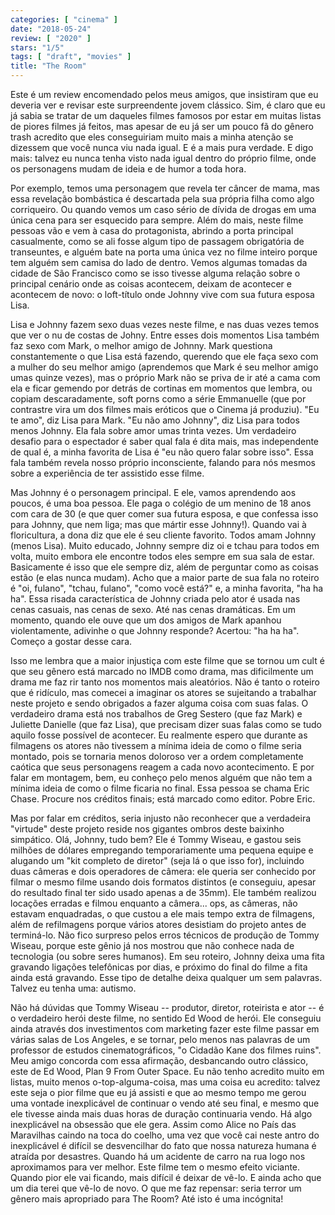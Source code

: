 ```yaml
---
categories: [ "cinema" ]
date: "2018-05-24"
review: [ "2020" ]
stars: "1/5"
tags: [ "draft", "movies" ]
title: "The Room"
---
```

Este é um review encomendado pelos meus amigos, que insistiram que eu
deveria ver e revisar este surpreendente jovem clássico. Sim, é claro
que eu já sabia se tratar de um daqueles filmes famosos por estar em
muitas listas de piores filmes já feitos, mas apesar de eu já ser um
pouco fã do gênero trash acredito que eles conseguiriam muito mais a
minha atenção se dizessem que você nunca viu nada igual. E é a mais
pura verdade. E digo mais: talvez eu nunca tenha visto nada igual dentro
do próprio filme, onde os personagens mudam de ideia e de humor a toda
hora.

Por exemplo, temos uma personagem que revela ter câncer de mama, mas essa
revelação bombástica é descartada pela sua própria filha como algo
corriqueiro. Ou quando vemos um caso sério de dívida de drogas em uma
única cena para ser esquecido para sempre. Além do mais, neste filme
pessoas vão e vem à casa do protagonista, abrindo a porta principal
casualmente, como se ali fosse algum tipo de passagem obrigatória de
transeuntes, e alguém bate na porta uma única vez no filme inteiro
porque tem alguém sem camisa do lado de dentro. Vemos algumas tomadas
da cidade de São Francisco como se isso tivesse alguma relação sobre
o principal cenário onde as coisas acontecem, deixam de acontecer e
acontecem de novo: o loft-título onde Johnny vive com sua futura esposa
Lisa.

Lisa e Johnny fazem sexo duas vezes neste filme, e nas duas vezes
temos que ver o nu de costas de Johny. Entre esses dois momentos Lisa
também faz sexo com Mark, o melhor amigo de Johnny. Mark questiona
constantemente o que Lisa está fazendo, querendo que ele faça sexo
com a mulher do seu melhor amigo (aprendemos que Mark é seu melhor
amigo umas quinze vezes), mas o próprio Mark não se priva de ir até
a cama com ela e ficar gemendo por detrás de cortinas em momentos que
lembra, ou copiam descaradamente, soft porns como a série Emmanuelle
(que por contrastre vira um dos filmes mais eróticos que o Cinema já
produziu). "Eu te amo", diz Lisa para Mark. "Eu não amo Johnny", diz
Lisa para todos menos Johnny. Ela fala sobre amor umas trinta vezes. Um
verdadeiro desafio para o espectador é saber qual fala é dita mais, mas
independente de qual é, a minha favorita de Lisa é "eu não quero falar
sobre isso". Essa fala também revela nosso próprio inconsciente, falando
para nós mesmos sobre a experiência de ter assistido esse filme.

Mas Johnny é o personagem principal. E ele, vamos aprendendo aos poucos,
é uma boa pessoa. Ele paga o colégio de um menino de 18 anos com cara
de 30 (e que quer comer sua futura esposa, e que confessa isso para
Johnny, que nem liga; mas que mártir esse Johnny!). Quando vai à
floricultura, a dona diz que ele é seu cliente favorito. Todos amam
Johnny (menos Lisa). Muito educado, Johnny sempre diz oi e tchau para
todos em volta, muito embora ele encontre todos eles sempre em sua sala de
estar. Basicamente é isso que ele sempre diz, além de perguntar como as
coisas estão (e elas nunca mudam). Acho que a maior parte de sua fala
no roteiro é "oi, fulano", "tchau, fulano", "como você está?" e,
a minha favorita, "ha ha ha". Essa risada característica de Johnny
criada pelo ator é usada nas cenas casuais, nas cenas de sexo. Até
nas cenas dramáticas. Em um momento, quando ele ouve que um dos amigos
de Mark apanhou violentamente, adivinhe o que Johnny responde? Acertou:
"ha ha ha". Começo a gostar desse cara.

Isso me lembra que a maior injustiça com este filme que se tornou um
cult é que seu gênero está marcado no IMDB como drama, mas dificilmente
um drama me faz rir tanto nos momentos mais aleatórios. Não é tanto o
roteiro que é ridículo, mas comecei a imaginar os atores se sujeitando
a trabalhar neste projeto e sendo obrigados a fazer alguma coisa com
suas falas. O verdadeiro drama está nos trabalhos de Greg Sestero (que
faz Mark) e Juliette Danielle (que faz Lisa), que precisam dizer suas
falas como se tudo aquilo fosse possível de acontecer. Eu realmente
espero que durante as filmagens os atores não tivessem a mínima
ideia de como o filme seria montado, pois se tornaria menos doloroso
ver a ordem completamente caótica que seus personagens reagem a cada
novo acontecimento. E por falar em montagem, bem, eu conheço pelo
menos alguém que não tem a mínima ideia de como o filme ficaria no
final. Essa pessoa se chama Eric Chase. Procure nos créditos finais;
está marcado como editor. Pobre Eric.

Mas por falar em créditos, seria injusto não reconhecer que a verdadeira
"virtude" deste projeto reside nos gigantes ombros deste baixinho
simpático. Olá, Johnny, tudo bem? Ele é Tommy Wiseau, e gastou seis
milhões de dólares empregando temporariamente uma pequena equipe e
alugando um "kit completo de diretor" (seja lá o que isso for), incluindo
duas câmeras e dois operadores de câmera: ele queria ser conhecido por
filmar o mesmo filme usando dois formatos distintos (e conseguiu, apesar
do resultado final ter sido usado apenas a de 35mm). Ele também realizou
locações erradas e filmou enquanto a câmera... ops, as câmeras, não
estavam enquadradas, o que custou a ele mais tempo extra de filmagens,
além de refilmagens porque vários atores desistiam do projeto antes de
terminá-lo. Não fico surpreso pelos erros técnicos de produção de
Tommy Wiseau, porque este gênio já nos mostrou que não conhece nada
de tecnologia (ou sobre seres humanos). Em seu roteiro, Johnny deixa uma
fita gravando ligações telefônicas por dias, e próximo do final do
filme a fita ainda está gravando. Esse tipo de detalhe deixa qualquer
um sem palavras. Talvez eu tenha uma: autismo.

Não há dúvidas que Tommy Wiseau -- produtor, diretor, roteirista
e ator -- é o verdadeiro herói deste filme, no sentido Ed Wood de
herói. Ele conseguiu ainda através dos investimentos com marketing
fazer este filme passar em várias salas de Los Angeles, e se tornar,
pelo menos nas palavras de um professor de estudos cinematográficos, "o
Cidadão Kane dos filmes ruins". Meu amigo concorda com essa afirmação,
desbancando outro clássico, este de Ed Wood, Plan 9 From Outer Space. Eu
não tenho acredito muito em listas, muito menos o-top-alguma-coisa,
mas uma coisa eu acredito: talvez este seja o pior filme que eu já
assisti e que ao mesmo tempo me gerou uma vontade inexplicável de
continuar o vendo até seu final, e mesmo que ele tivesse ainda mais
duas horas de duração continuaria vendo. Há algo inexplicável na
obsessão que ele gera. Assim como Alice no País das Maravilhas caindo
na toca do coelho, uma vez que você cai neste antro do inexplicável é
difícil se desvencilhar do fato que nossa natureza humana é atraída
por desastres. Quando há um acidente de carro na rua logo nos aproximamos
para ver melhor. Este filme tem o mesmo efeito viciante. Quando pior ele
vai ficando, mais difícil é deixar de vê-lo. E ainda acho que um dia
terei que vê-lo de novo. O que me faz repensar: seria terror um gênero
mais apropriado para The Room? Até isto é uma incógnita!
